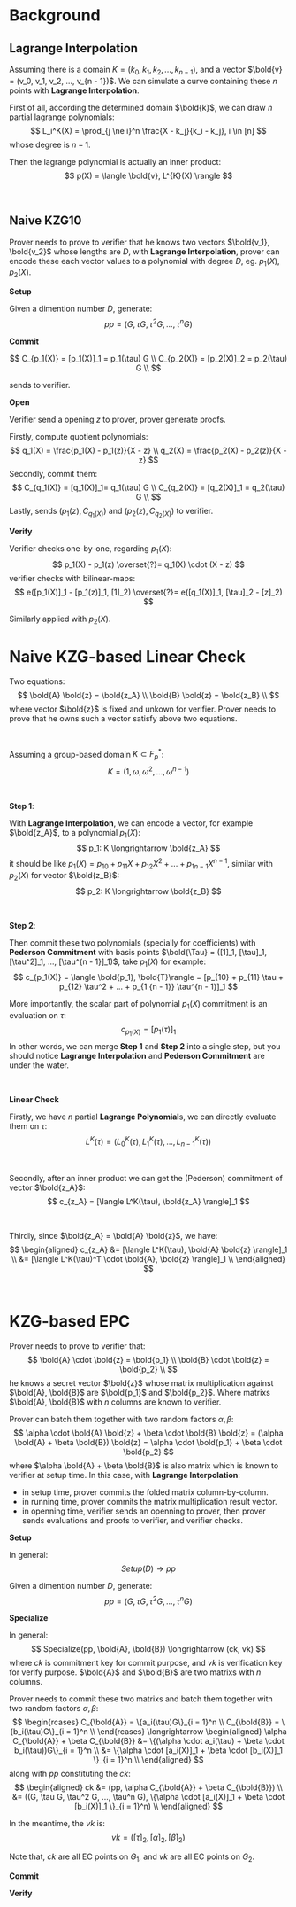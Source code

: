 # Background

## Lagrange Interpolation

Assuming there is a domain $K = (k_0, k_1, k_2, ..., k_{n - 1})$, and a vector $\bold{v} = (v_0, v_1, v_2, ..., v_{n - 1})$. We can simulate a curve containing these $n$ points with **Lagrange Interpolation**.

First of all, according the determined domain $\bold{k}$, we can draw $n$ partial lagrange polynomials:
$$
L_i^K(X) = \prod_{j \ne i}^n \frac{X - k_j}{k_i - k_j}, i \in [n]
$$
whose degree is $n - 1$.

Then the lagrange polynomial is actually an inner product:
$$
p(X) = \langle \bold{v}, L^{K}(X) \rangle
$$

<br />

## Naive KZG10

Prover needs to prove to verifier that he knows two vectors $\bold{v_1}, \bold{v_2}$ whose lengths are $D$, with **Lagrange Interpolation**, prover can encode these each vector values to a polynomial with degree $D$, eg. $p_1(X), p_2(X)$.

**Setup**

Given a dimention number $D$, generate:
$$
pp = (G, \tau G, \tau^2 G, ..., \tau^n G)
$$

**Commit**

$$
C_{p_1(X)} = [p_1(X)]_1 = p_1(\tau) G \\
C_{p_2(X)} = [p_2(X)]_2 = p_2(\tau) G \\
$$

sends to verifier.

**Open**

Verifier send a opening $z$ to prover, prover generate proofs.

Firstly, compute quotient polynomials:
$$
q_1(X) = \frac{p_1(X) - p_1(z)}{X - z} \\
q_2(X) = \frac{p_2(X) - p_2(z)}{X - z}
$$
Secondly, commit them:
$$
C_{q_1(X)} = [q_1(X)]_1= q_1(\tau) G \\
C_{q_2(X)} = [q_2(X)]_1 = q_2(\tau) G \\
$$
Lastly, sends $(p_1(z), C_{q_1(X)})$ and $(p_2(z), C_{q_2(X)})$ to verifier.

**Verify**

Verifier checks one-by-one, regarding $p_1(X)$:
$$
p_1(X) - p_1(z) \overset{?}= q_1(X) \cdot (X - z)
$$
verifier checks with bilinear-maps:
$$
e([p_1(X)]_1 - [p_1(z)]_1, [1]_2) \overset{?}= e([q_1(X)]_1, [\tau]_2 - [z]_2)
$$

Similarly applied with $p_2(X)$.

# Naive KZG-based Linear Check

Two equations:
$$
\bold{A} \bold{z} = \bold{z_A} \\
\bold{B} \bold{z} = \bold{z_B} \\
$$
where vector $\bold{z}$ is fixed and unkown for verifier. Prover needs to prove that he owns such a vector satisfy above two equations.

<br />

Assuming a group-based domain $K \subset F_p^{*}$:
$$
K = (1, \omega, \omega^2, ..., \omega^{n - 1})
$$

<br />

**Step 1**:

With **Lagrange Interpolation**, we can encode a vector, for example  $\bold{z_A}$, to a polynomial $p_1(X)$:
$$
p_1: K \longrightarrow \bold{z_A}
$$
it should be like $p_1(X) = p_{10} + p_{11} X + p_{12} X^2 + ... + p_{1{n - 1}} X^{n - 1}$, similar with $p_2(X)$ for vector $\bold{z_B}$:
$$
p_2: K \longrightarrow \bold{z_B}
$$

<br />

**Step 2**:

Then commit these two polynomials (specially for coefficients) with **Pederson Commitment** with basis points $\bold{\Tau} = ([1]_1, [\tau]_1, [\tau^2]_1, ..., [\tau^{n - 1}]_1)$, take $p_1(X)$ for example:
$$
c_{p_1(X)} = \langle \bold{p_1}, \bold{T}\rangle = [p_{10} + p_{11} \tau + p_{12} \tau^2 + ... + p_{1 {n - 1}} \tau^{n - 1}]_1
$$

More importantly, the scalar part of polynomial $p_1(X)$ commitment is an evaluation on $\tau$:
$$
c_{p_1(X)} = [p_1(\tau)]_1
$$
In other words, we can merge **Step 1** and **Step 2** into a single step, but you should notice **Lagrange Interpolation** and **Pederson Commitment** are under the water.

<br />

**Linear Check**

Firstly, we have $n$ partial **Lagrange Polynomial**s, we can directly evaluate them on $\tau$:
$$
L^K(\tau) = (L^K_0(\tau), L^K_1(\tau), ..., L^K_{n - 1}(\tau))
$$

<br />

Secondly, after an inner product we can get the (Pederson) commitment of vector $\bold{z_A}$:
$$
c_{z_A} = [\langle L^K(\tau), \bold{z_A} \rangle]_1
$$

<br />

Thirdly, since $\bold{z_A} = \bold{A} \bold{z}$, we have:
$$
\begin{aligned}
c_{z_A} &= [\langle L^K(\tau), \bold{A} \bold{z} \rangle]_1 \\
&= [\langle L^K(\tau)^T \cdot \bold{A}, \bold{z} \rangle]_1 \\
\end{aligned}
$$


<br />

# KZG-based EPC

Prover needs to prove to verifier that:
$$
\bold{A} \cdot \bold{z} = \bold{p_1} \\
\bold{B} \cdot \bold{z} = \bold{p_2} \\
$$
he knows a secret vector $\bold{z}$ whose matrix multiplication against $\bold{A}, \bold{B}$ are $\bold{p_1}$ and $\bold{p_2}$. Where matrixs $\bold{A}, \bold{B}$ with $n$ columns are known to verifier.

Prover can batch them together with two random factors $\alpha, \beta$:
$$
\alpha \cdot \bold{A} \bold{z} + \beta \cdot \bold{B} \bold{z} = (\alpha \bold{A} + \beta \bold{B}) \bold{z} = \alpha \cdot \bold{p_1} + \beta \cdot \bold{p_2}
$$
where $\alpha \bold{A} + \beta \bold{B}$ is also matrix which is known to verifier at setup time. In this case, with **Lagrange Interpolation**:
- in setup time, prover commits the folded matrix column-by-column.
- in running time, prover commits the matrix multiplication result vector.
- in openning time, verifier sends an openning to prover, then prover sends evaluations and proofs to verifier, and verifier checks.

**Setup**

In general:
$$
Setup(D) \longrightarrow pp
$$

Given a dimention number $D$, generate:
$$
pp = (G, \tau G, \tau^2 G, ..., \tau^n G)
$$

**Specialize**

In general:
$$
Specialize(pp, \bold{A}, \bold{B}) \longrightarrow (ck, vk)
$$
where $ck$ is commitment key for commit purpose, and $vk$ is verification key for verify purpose. $\bold{A}$ and $\bold{B}$ are two matrixs with $n$ columns.

Prover needs to commit these two matrixs and batch them together with two random factors $\alpha, \beta$:
$$
\begin{rcases}
C_{\bold{A}} = \{a_i(\tau)G\}_{i = 1}^n \\
C_{\bold{B}} = \{b_i(\tau)G\}_{i = 1}^n \\
\end{rcases} 
\longrightarrow
\begin{aligned}
\alpha C_{\bold{A}} + \beta C_{\bold{B}} &= \{(\alpha \cdot a_i(\tau) + \beta \cdot b_i(\tau))G\}_{i = 1}^n \\
&= \{\alpha \cdot [a_i(X)]_1 + \beta \cdot [b_i(X)]_1 \}_{i = 1}^n \\
\end{aligned}
$$
along with $pp$ constituting the $ck$:
$$
\begin{aligned}
ck &= (pp, \alpha C_{\bold{A}} + \beta C_{\bold{B}}) \\
&= ((G, \tau G, \tau^2 G, ..., \tau^n G), \{\alpha \cdot [a_i(X)]_1 + \beta \cdot [b_i(X)]_1 \}_{i = 1}^n) \\
\end{aligned}
$$

In the meantime, the $vk$ is:
$$
vk = ([\tau]_2, [\alpha]_2, [\beta]_2)
$$

Note that, $ck$ are all EC points on $G_1$, and $vk$ are all EC points on $G_2$.

**Commit**



**Verify**
